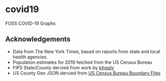 # covid19
FOSS COVID-19 Graphs

## Acknowledgements
- Data from The New York Times, based on reports from state and local health agencies.
- Population estimates for 2019 fetched from the US Census Bureau
- FIPS State/County dervied from work by [kjhealy](https://github.com/kjhealy/fips-codes)
- US County Geo JSON dervied from [US Census Bureau Boundary Files](https://www.census.gov/geographies/mapping-files/time-series/geo/carto-boundary-file.html)
